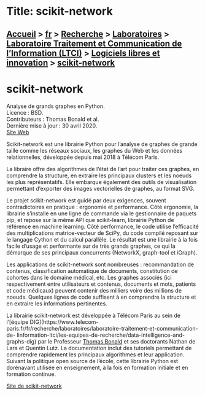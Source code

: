 # Title: scikit-network

## [Accueil](https://www.telecom-paris.fr "https://www.telecom-paris.fr") > [fr](https://www.telecom-paris.fr/fr "fr") > [Recherche](https://www.telecom-paris.fr/fr/recherche "Recherche") > [Laboratoires](https://www.telecom-paris.fr/fr/recherche/labos "Laboratoires") > [Laboratoire Traitement et Communication de l’Information (LTCI)](https://www.telecom-paris.fr/fr/recherche/labos/traitement-information-ltci "Laboratoire Traitement et Communication de l’Information \(LTCI\)") > [Logiciels libres et innovation](https://www.telecom-paris.fr/fr/recherche/labos/traitement-information-ltci/logiciels-libres "Logiciels libres et innovation") > [scikit-network](https://www.telecom-paris.fr/fr/recherche/labos/traitement-information-ltci/logiciels-libres/scikit-network)

[](https://www.telecom-paris.fr/fr/accueil)

# scikit-network

Analyse de grands graphes en Python.  
Licence : BSD.  
Contributeurs : Thomas Bonald et al.  
Dernière mise à jour : 30 avril 2020.  
[Site Web](https://scikit-network.readthedocs.io)

Scikit-network est une librairie Python pour l’analyse de graphes de grande
taille comme les réseaux sociaux, les graphes du Web et les données
relationnelles, développée depuis mai 2018 à Télécom Paris.

La libraire offre des algorithmes de l’état de l’art pour traiter ces graphes,
en comprendre la structure, en extraire les principaux clusters et les noeuds
les plus représentatifs. Elle embarque également des outils de visualisation
permettant d’exporter des images vectorielles de graphes, au format SVG.

Le projet scikit-network est guidé par deux exigences, souvent contradictoires
en pratique : ergonomie et performance. Côté ergonomie, la librairie
s’installe en une ligne de commande via le gestionnaire de paquets pip, et
repose sur la même API que scikit-learn, librairie Python de référence en
machine learning. Côté performance, le code utilise l’efficacité des
multiplications matrice-vecteur de SciPy, du code compilé reposant sur le
langage Cython et du calcul parallèle. Le résultat est une librairie à la fois
facile d’usage et performante sur de très grands graphes, ce qui la démarque
de ses principaux concurrents (NetworkX, graph-tool et iGraph).

Les applications de scikit-network sont nombreuses : recommandation de
contenus, classification automatique de documents, constitution de cohortes
dans le domaine médical, etc. Les graphes associés (ici respectivement entre
utilisateurs et contenus, documents et mots, patients et code médicaux)
peuvent contenir des milliers voire des millions de noeuds. Quelques lignes de
code suffisent à en comprendre la structure et en extraire les informations
pertinentes.

La librairie scikit-network est développée à Télécom Paris au sein de
l’[équipe DIG](https://www.telecom-
paris.fr/fr/recherche/laboratoires/laboratoire-traitement-et-communication-de-
linformation-ltci/les-equipes-de-recherche/data-intelligence-and-graphs-dig)
par le Professeur [Thomas Bonald](https://www.telecom-paris.fr/thomas-bonald)
et ses doctorants Nathan de Lara et Quentin Lutz. La documentation inclut des
tutoriels permettant de comprendre rapidement les principaux algorithmes et
leur application. Suivant la politique open source de l’école, cette librairie
Python est dorénavant utilisée en enseignement, à la fois en formation
initiale et en formation continue.

[Site de scikit-network](https://scikit-network.readthedocs.io "Site de
scikit-network")

